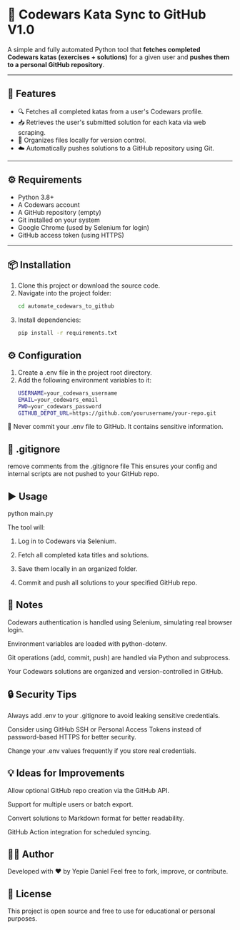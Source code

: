 # 🔁 Codewars Kata Sync to GitHub V1.0

A simple and fully automated Python tool that **fetches completed Codewars katas (exercises + solutions)** for a given user and **pushes them to a personal GitHub repository**.

---

## 🚀 Features

- 🔍 Fetches all completed katas from a user's Codewars profile.
- 📥 Retrieves the user's submitted solution for each kata via web scraping.
- 📂 Organizes files locally for version control.
- ☁️ Automatically pushes solutions to a GitHub repository using Git.

---

## ⚙️ Requirements

- Python 3.8+
- A Codewars account
- A GitHub repository (empty)
- Git installed on your system
- Google Chrome (used by Selenium for login)
- GitHub access token (using HTTPS)

---

## 📦 Installation

1. Clone this project or download the source code.
2. Navigate into the project folder:
   ```bash
   cd automate_codewars_to_github
3. Install dependencies:
    ```bash
    pip install -r requirements.txt

## ⚙️ Configuration

1. Create a .env file in the project root directory.
2. Add the following environment variables to it:
    ```bash
    USERNAME=your_codewars_username
    EMAIL=your_codewars_email
    PWD=your_codewars_password
    GITHUB_DEPOT_URL=https://github.com/yourusername/your-repo.git

🔐 Never commit your .env file to GitHub. It contains sensitive information.

## 📁 .gitignore
remove comments from the .gitignore file
This ensures your config and internal scripts are not pushed to your GitHub repo.

## ▶️ Usage

python main.py

The tool will:

1. Log in to Codewars via Selenium.

2. Fetch all completed kata titles and solutions.

3. Save them locally in an organized folder.

4. Commit and push all solutions to your specified GitHub repo.

## 📌 Notes

Codewars authentication is handled using Selenium, simulating real browser login.

Environment variables are loaded with python-dotenv.

Git operations (add, commit, push) are handled via Python and subprocess.

Your Codewars solutions are organized and version-controlled in GitHub.

## 🔒 Security Tips

Always add .env to your .gitignore to avoid leaking sensitive credentials.

Consider using GitHub SSH or Personal Access Tokens instead of password-based HTTPS for better security.

Change your .env values frequently if you store real credentials.


## 💡 Ideas for Improvements


Allow optional GitHub repo creation via the GitHub API.

Support for multiple users or batch export.

Convert solutions to Markdown format for better readability.

GitHub Action integration for scheduled syncing.

## 🧑‍💻 Author
Developed with ❤️ by Yepie Daniel
Feel free to fork, improve, or contribute.

## 📄 License
This project is open source and free to use for educational or personal purposes.